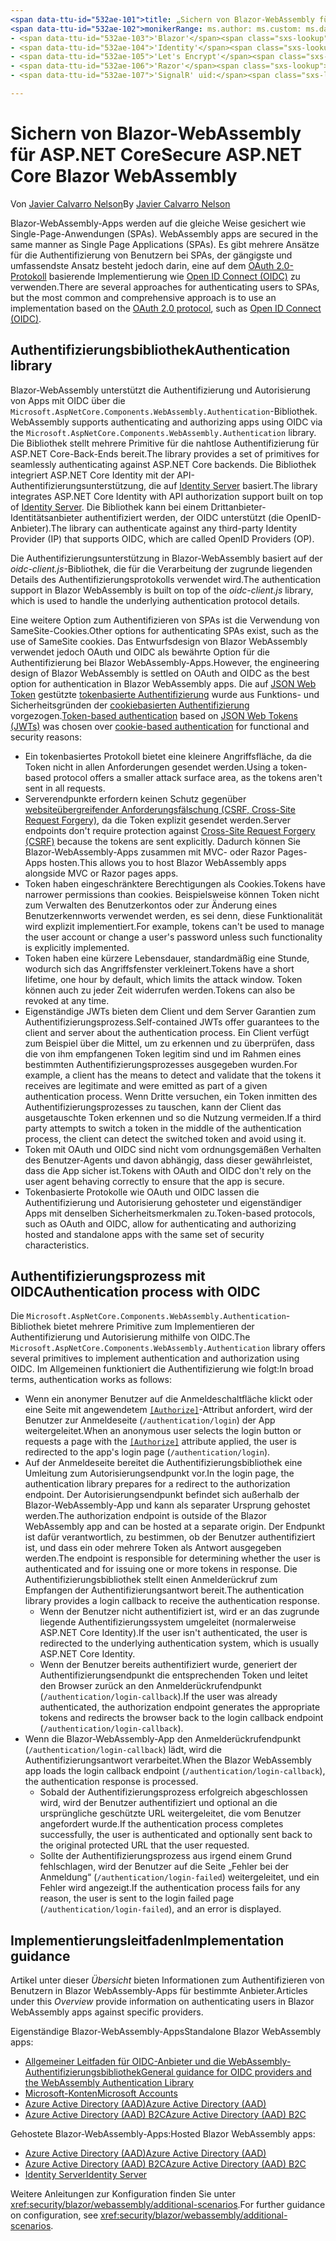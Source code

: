 ```yaml
---
<span data-ttu-id="532ae-101">title: „Sichern von Blazor-WebAssembly für ASP.NET Core“ author: description: „Erfahren Sie, wie Sie Blazor-WebAssembly-Apps als Single-Page-Anwendungen (SPAs) sichern.“</span><span class="sxs-lookup"><span data-stu-id="532ae-101">title: 'Secure ASP.NET Core Blazor WebAssembly' author: description: 'Learn how to secure Blazor WebAssemlby apps as Single Page Applications (SPAs).'</span></span>
<span data-ttu-id="532ae-102">monikerRange: ms.author: ms.custom: ms.date: no-loc:</span><span class="sxs-lookup"><span data-stu-id="532ae-102">monikerRange: ms.author: ms.custom: ms.date: no-loc:</span></span>
- <span data-ttu-id="532ae-103">'Blazor'</span><span class="sxs-lookup"><span data-stu-id="532ae-103">'Blazor'</span></span>
- <span data-ttu-id="532ae-104">'Identity'</span><span class="sxs-lookup"><span data-stu-id="532ae-104">'Identity'</span></span>
- <span data-ttu-id="532ae-105">'Let's Encrypt'</span><span class="sxs-lookup"><span data-stu-id="532ae-105">'Let's Encrypt'</span></span>
- <span data-ttu-id="532ae-106">'Razor'</span><span class="sxs-lookup"><span data-stu-id="532ae-106">'Razor'</span></span>
- <span data-ttu-id="532ae-107">'SignalR' uid:</span><span class="sxs-lookup"><span data-stu-id="532ae-107">'SignalR' uid:</span></span> 

---
```

# <a name="secure-aspnet-core-blazor-webassembly"></a><span data-ttu-id="532ae-108">Sichern von Blazor-WebAssembly für ASP.NET Core</span><span class="sxs-lookup"><span data-stu-id="532ae-108">Secure ASP.NET Core Blazor WebAssembly</span></span>

<span data-ttu-id="532ae-109">Von [Javier Calvarro Nelson](https://github.com/javiercn)</span><span class="sxs-lookup"><span data-stu-id="532ae-109">By [Javier Calvarro Nelson](https://github.com/javiercn)</span></span>

Blazor<span data-ttu-id="532ae-110">-WebAssembly-Apps werden auf die gleiche Weise gesichert wie Single-Page-Anwendungen (SPAs).</span><span class="sxs-lookup"><span data-stu-id="532ae-110"> WebAssembly apps are secured in the same manner as Single Page Applications (SPAs).</span></span> <span data-ttu-id="532ae-111">Es gibt mehrere Ansätze für die Authentifizierung von Benutzern bei SPAs, der gängigste und umfassendste Ansatz besteht jedoch darin, eine auf dem [OAuth 2.0-Protokoll](https://oauth.net/) basierende Implementierung wie [Open ID Connect (OIDC)](https://openid.net/connect/) zu verwenden.</span><span class="sxs-lookup"><span data-stu-id="532ae-111">There are several approaches for authenticating users to SPAs, but the most common and comprehensive approach is to use an implementation based on the [OAuth 2.0 protocol](https://oauth.net/), such as [Open ID Connect (OIDC)](https://openid.net/connect/).</span></span>

## <a name="authentication-library"></a><span data-ttu-id="532ae-112">Authentifizierungsbibliothek</span><span class="sxs-lookup"><span data-stu-id="532ae-112">Authentication library</span></span>

Blazor<span data-ttu-id="532ae-113">-WebAssembly unterstützt die Authentifizierung und Autorisierung von Apps mit OIDC über die `Microsoft.AspNetCore.Components.WebAssembly.Authentication`-Bibliothek.</span><span class="sxs-lookup"><span data-stu-id="532ae-113"> WebAssembly supports authenticating and authorizing apps using OIDC via the `Microsoft.AspNetCore.Components.WebAssembly.Authentication` library.</span></span> <span data-ttu-id="532ae-114">Die Bibliothek stellt mehrere Primitive für die nahtlose Authentifizierung für ASP.NET Core-Back-Ends bereit.</span><span class="sxs-lookup"><span data-stu-id="532ae-114">The library provides a set of primitives for seamlessly authenticating against ASP.NET Core backends.</span></span> <span data-ttu-id="532ae-115">Die Bibliothek integriert ASP.NET Core Identity mit der API-Authentifizierungsunterstützung, die auf [Identity Server](https://identityserver.io/) basiert.</span><span class="sxs-lookup"><span data-stu-id="532ae-115">The library integrates ASP.NET Core Identity with API authorization support built on top of [Identity Server](https://identityserver.io/).</span></span> <span data-ttu-id="532ae-116">Die Bibliothek kann bei einem Drittanbieter-Identitätsanbieter authentifiziert werden, der OIDC unterstützt (die OpenID-Anbieter).</span><span class="sxs-lookup"><span data-stu-id="532ae-116">The library can authenticate against any third-party Identity Provider (IP) that supports OIDC, which are called OpenID Providers (OP).</span></span>

<span data-ttu-id="532ae-117">Die Authentifizierungsunterstützung in Blazor-WebAssembly basiert auf der *oidc-client.js*-Bibliothek, die für die Verarbeitung der zugrunde liegenden Details des Authentifizierungsprotokolls verwendet wird.</span><span class="sxs-lookup"><span data-stu-id="532ae-117">The authentication support in Blazor WebAssembly is built on top of the *oidc-client.js* library, which is used to handle the underlying authentication protocol details.</span></span>

<span data-ttu-id="532ae-118">Eine weitere Option zum Authentifizieren von SPAs ist die Verwendung von SameSite-Cookies.</span><span class="sxs-lookup"><span data-stu-id="532ae-118">Other options for authenticating SPAs exist, such as the use of SameSite cookies.</span></span> <span data-ttu-id="532ae-119">Das Entwurfsdesign von Blazor WebAssembly verwendet jedoch OAuth und OIDC als bewährte Option für die Authentifizierung bei Blazor WebAssembly-Apps.</span><span class="sxs-lookup"><span data-stu-id="532ae-119">However, the engineering design of Blazor WebAssembly is settled on OAuth and OIDC as the best option for authentication in Blazor WebAssembly apps.</span></span> <span data-ttu-id="532ae-120">Die auf [JSON Web Token](https://self-issued.info/docs/draft-ietf-oauth-json-web-token.html) gestützte [tokenbasierte Authentifizierung](xref:security/anti-request-forgery#token-based-authentication) wurde aus Funktions- und Sicherheitsgründen der [cookiebasierten Authentifizierung](xref:security/anti-request-forgery#cookie-based-authentication) vorgezogen.</span><span class="sxs-lookup"><span data-stu-id="532ae-120">[Token-based authentication](xref:security/anti-request-forgery#token-based-authentication) based on [JSON Web Tokens (JWTs)](https://self-issued.info/docs/draft-ietf-oauth-json-web-token.html) was chosen over [cookie-based authentication](xref:security/anti-request-forgery#cookie-based-authentication) for functional and security reasons:</span></span>

* <span data-ttu-id="532ae-121">Ein tokenbasiertes Protokoll bietet eine kleinere Angriffsfläche, da die Token nicht in allen Anforderungen gesendet werden.</span><span class="sxs-lookup"><span data-stu-id="532ae-121">Using a token-based protocol offers a smaller attack surface area, as the tokens aren't sent in all requests.</span></span>
* <span data-ttu-id="532ae-122">Serverendpunkte erfordern keinen Schutz gegenüber [websiteübergreifender Anforderungsfälschung (CSRF, Cross-Site Request Forgery)](xref:security/anti-request-forgery), da die Token explizit gesendet werden.</span><span class="sxs-lookup"><span data-stu-id="532ae-122">Server endpoints don't require protection against [Cross-Site Request Forgery (CSRF)](xref:security/anti-request-forgery) because the tokens are sent explicitly.</span></span> <span data-ttu-id="532ae-123">Dadurch können Sie Blazor-WebAssembly-Apps zusammen mit MVC- oder Razor Pages-Apps hosten.</span><span class="sxs-lookup"><span data-stu-id="532ae-123">This allows you to host Blazor WebAssembly apps alongside MVC or Razor pages apps.</span></span>
* <span data-ttu-id="532ae-124">Token haben eingeschränktere Berechtigungen als Cookies.</span><span class="sxs-lookup"><span data-stu-id="532ae-124">Tokens have narrower permissions than cookies.</span></span> <span data-ttu-id="532ae-125">Beispielsweise können Token nicht zum Verwalten des Benutzerkontos oder zur Änderung eines Benutzerkennworts verwendet werden, es sei denn, diese Funktionalität wird explizit implementiert.</span><span class="sxs-lookup"><span data-stu-id="532ae-125">For example, tokens can't be used to manage the user account or change a user's password unless such functionality is explicitly implemented.</span></span>
* <span data-ttu-id="532ae-126">Token haben eine kürzere Lebensdauer, standardmäßig eine Stunde, wodurch sich das Angriffsfenster verkleinert.</span><span class="sxs-lookup"><span data-stu-id="532ae-126">Tokens have a short lifetime, one hour by default, which limits the attack window.</span></span> <span data-ttu-id="532ae-127">Token können auch zu jeder Zeit widerrufen werden.</span><span class="sxs-lookup"><span data-stu-id="532ae-127">Tokens can also be revoked at any time.</span></span>
* <span data-ttu-id="532ae-128">Eigenständige JWTs bieten dem Client und dem Server Garantien zum Authentifizierungsprozess.</span><span class="sxs-lookup"><span data-stu-id="532ae-128">Self-contained JWTs offer guarantees to the client and server about the authentication process.</span></span> <span data-ttu-id="532ae-129">Ein Client verfügt zum Beispiel über die Mittel, um zu erkennen und zu überprüfen, dass die von ihm empfangenen Token legitim sind und im Rahmen eines bestimmten Authentifizierungsprozesses ausgegeben wurden.</span><span class="sxs-lookup"><span data-stu-id="532ae-129">For example, a client has the means to detect and validate that the tokens it receives are legitimate and were emitted as part of a given authentication process.</span></span> <span data-ttu-id="532ae-130">Wenn Dritte versuchen, ein Token inmitten des Authentifizierungsprozesses zu tauschen, kann der Client das ausgetauschte Token erkennen und so die Nutzung vermeiden.</span><span class="sxs-lookup"><span data-stu-id="532ae-130">If a third party attempts to switch a token in the middle of the authentication process, the client can detect the switched token and avoid using it.</span></span>
* <span data-ttu-id="532ae-131">Token mit OAuth und OIDC sind nicht vom ordnungsgemäßen Verhalten des Benutzer-Agents und davon abhängig, dass dieser gewährleistet, dass die App sicher ist.</span><span class="sxs-lookup"><span data-stu-id="532ae-131">Tokens with OAuth and OIDC don't rely on the user agent behaving correctly to ensure that the app is secure.</span></span>
* <span data-ttu-id="532ae-132">Tokenbasierte Protokolle wie OAuth und OIDC lassen die Authentifizierung und Autorisierung gehosteter und eigenständiger Apps mit denselben Sicherheitsmerkmalen zu.</span><span class="sxs-lookup"><span data-stu-id="532ae-132">Token-based protocols, such as OAuth and OIDC, allow for authenticating and authorizing hosted and standalone apps with the same set of security characteristics.</span></span>

## <a name="authentication-process-with-oidc"></a><span data-ttu-id="532ae-133">Authentifizierungsprozess mit OIDC</span><span class="sxs-lookup"><span data-stu-id="532ae-133">Authentication process with OIDC</span></span>

<span data-ttu-id="532ae-134">Die `Microsoft.AspNetCore.Components.WebAssembly.Authentication`-Bibliothek bietet mehrere Primitive zum Implementieren der Authentifizierung und Autorisierung mithilfe von OIDC.</span><span class="sxs-lookup"><span data-stu-id="532ae-134">The `Microsoft.AspNetCore.Components.WebAssembly.Authentication` library offers several primitives to implement authentication and authorization using OIDC.</span></span> <span data-ttu-id="532ae-135">Im Allgemeinen funktioniert die Authentifizierung wie folgt:</span><span class="sxs-lookup"><span data-stu-id="532ae-135">In broad terms, authentication works as follows:</span></span>

* <span data-ttu-id="532ae-136">Wenn ein anonymer Benutzer auf die Anmeldeschaltfläche klickt oder eine Seite mit angewendetem [`[Authorize]`](xref:Microsoft.AspNetCore.Authorization.AuthorizeAttribute)-Attribut anfordert, wird der Benutzer zur Anmeldeseite (`/authentication/login`) der App weitergeleitet.</span><span class="sxs-lookup"><span data-stu-id="532ae-136">When an anonymous user selects the login button or requests a page with the [`[Authorize]`](xref:Microsoft.AspNetCore.Authorization.AuthorizeAttribute) attribute applied, the user is redirected to the app's login page (`/authentication/login`).</span></span>
* <span data-ttu-id="532ae-137">Auf der Anmeldeseite bereitet die Authentifizierungsbibliothek eine Umleitung zum Autorisierungsendpunkt vor.</span><span class="sxs-lookup"><span data-stu-id="532ae-137">In the login page, the authentication library prepares for a redirect to the authorization endpoint.</span></span> <span data-ttu-id="532ae-138">Der Autorisierungsendpunkt befindet sich außerhalb der Blazor-WebAssembly-App und kann als separater Ursprung gehostet werden.</span><span class="sxs-lookup"><span data-stu-id="532ae-138">The authorization endpoint is outside of the Blazor WebAssembly app and can be hosted at a separate origin.</span></span> <span data-ttu-id="532ae-139">Der Endpunkt ist dafür verantwortlich, zu bestimmen, ob der Benutzer authentifiziert ist, und dass ein oder mehrere Token als Antwort ausgegeben werden.</span><span class="sxs-lookup"><span data-stu-id="532ae-139">The endpoint is responsible for determining whether the user is authenticated and for issuing one or more tokens in response.</span></span> <span data-ttu-id="532ae-140">Die Authentifizierungsbibliothek stellt einen Anmelderückruf zum Empfangen der Authentifizierungsantwort bereit.</span><span class="sxs-lookup"><span data-stu-id="532ae-140">The authentication library provides a login callback to receive the authentication response.</span></span>
  * <span data-ttu-id="532ae-141">Wenn der Benutzer nicht authentifiziert ist, wird er an das zugrunde liegende Authentifizierungssystem umgeleitet (normalerweise ASP.NET Core Identity).</span><span class="sxs-lookup"><span data-stu-id="532ae-141">If the user isn't authenticated, the user is redirected to the underlying authentication system, which is usually ASP.NET Core Identity.</span></span>
  * <span data-ttu-id="532ae-142">Wenn der Benutzer bereits authentifiziert wurde, generiert der Authentifizierungsendpunkt die entsprechenden Token und leitet den Browser zurück an den Anmelderückrufendpunkt (`/authentication/login-callback`).</span><span class="sxs-lookup"><span data-stu-id="532ae-142">If the user was already authenticated, the authorization endpoint generates the appropriate tokens and redirects the browser back to the login callback endpoint (`/authentication/login-callback`).</span></span>
* <span data-ttu-id="532ae-143">Wenn die Blazor-WebAssembly-App den Anmelderückrufendpunkt (`/authentication/login-callback`) lädt, wird die Authentifizierungsantwort verarbeitet.</span><span class="sxs-lookup"><span data-stu-id="532ae-143">When the Blazor WebAssembly app loads the login callback endpoint (`/authentication/login-callback`), the authentication response is processed.</span></span>
  * <span data-ttu-id="532ae-144">Sobald der Authentifizierungsprozess erfolgreich abgeschlossen wird, wird der Benutzer authentifiziert und optional an die ursprüngliche geschützte URL weitergeleitet, die vom Benutzer angefordert wurde.</span><span class="sxs-lookup"><span data-stu-id="532ae-144">If the authentication process completes successfully, the user is authenticated and optionally sent back to the original protected URL that the user requested.</span></span>
  * <span data-ttu-id="532ae-145">Sollte der Authentifizierungsprozess aus irgend einem Grund fehlschlagen, wird der Benutzer auf die Seite „Fehler bei der Anmeldung“ (`/authentication/login-failed`) weitergeleitet, und ein Fehler wird angezeigt.</span><span class="sxs-lookup"><span data-stu-id="532ae-145">If the authentication process fails for any reason, the user is sent to the login failed page (`/authentication/login-failed`), and an error is displayed.</span></span>
  
## <a name="implementation-guidance"></a><span data-ttu-id="532ae-146">Implementierungsleitfaden</span><span class="sxs-lookup"><span data-stu-id="532ae-146">Implementation guidance</span></span>

<span data-ttu-id="532ae-147">Artikel unter dieser *Übersicht* bieten Informationen zum Authentifizieren von Benutzern in Blazor WebAssembly-Apps für bestimmte Anbieter.</span><span class="sxs-lookup"><span data-stu-id="532ae-147">Articles under this *Overview* provide information on authenticating users in Blazor WebAssembly apps against specific providers.</span></span>

<span data-ttu-id="532ae-148">Eigenständige Blazor-WebAssembly-Apps</span><span class="sxs-lookup"><span data-stu-id="532ae-148">Standalone Blazor WebAssembly apps:</span></span>

* [<span data-ttu-id="532ae-149">Allgemeiner Leitfaden für OIDC-Anbieter und die WebAssembly-Authentifizierungsbibliothek</span><span class="sxs-lookup"><span data-stu-id="532ae-149">General guidance for OIDC providers and the WebAssembly Authentication Library</span></span>](xref:security/blazor/webassembly/standalone-with-authentication-library)
* [<span data-ttu-id="532ae-150">Microsoft-Konten</span><span class="sxs-lookup"><span data-stu-id="532ae-150">Microsoft Accounts</span></span>](xref:security/blazor/webassembly/standalone-with-microsoft-accounts)
* [<span data-ttu-id="532ae-151">Azure Active Directory (AAD)</span><span class="sxs-lookup"><span data-stu-id="532ae-151">Azure Active Directory (AAD)</span></span>](xref:security/blazor/webassembly/standalone-with-azure-active-directory)
* [<span data-ttu-id="532ae-152">Azure Active Directory (AAD) B2C</span><span class="sxs-lookup"><span data-stu-id="532ae-152">Azure Active Directory (AAD) B2C</span></span>](xref:security/blazor/webassembly/standalone-with-azure-active-directory-b2c)

<span data-ttu-id="532ae-153">Gehostete Blazor-WebAssembly-Apps:</span><span class="sxs-lookup"><span data-stu-id="532ae-153">Hosted Blazor WebAssembly apps:</span></span>

* [<span data-ttu-id="532ae-154">Azure Active Directory (AAD)</span><span class="sxs-lookup"><span data-stu-id="532ae-154">Azure Active Directory (AAD)</span></span>](xref:security/blazor/webassembly/hosted-with-azure-active-directory)
* [<span data-ttu-id="532ae-155">Azure Active Directory (AAD) B2C</span><span class="sxs-lookup"><span data-stu-id="532ae-155">Azure Active Directory (AAD) B2C</span></span>](xref:security/blazor/webassembly/hosted-with-azure-active-directory-b2c)
* <span data-ttu-id="532ae-156">[Identity Server](xref:security/blazor/webassembly/hosted-with-identity-server)</span><span class="sxs-lookup"><span data-stu-id="532ae-156">[Identity Server](xref:security/blazor/webassembly/hosted-with-identity-server)</span></span>

<span data-ttu-id="532ae-157">Weitere Anleitungen zur Konfiguration finden Sie unter <xref:security/blazor/webassembly/additional-scenarios>.</span><span class="sxs-lookup"><span data-stu-id="532ae-157">For further guidance on configuration, see <xref:security/blazor/webassembly/additional-scenarios>.</span></span>
